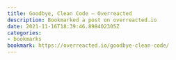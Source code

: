 ```yaml
---
title: Goodbye, Clean Code — Overreacted
description: Bookmarked a post on overreacted.io
date: 2021-11-16T18:39:46.898402305Z
categories:
- bookmarks
bookmark: https://overreacted.io/goodbye-clean-code/
---
```




